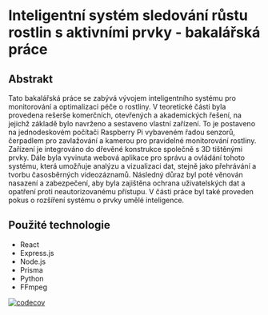 # Inteligentní systém sledování růstu rostlin s aktivními prvky - bakalářská práce

## Abstrakt
Tato bakalářská práce se zabývá vývojem inteligentního systému pro monitorování a optimalizaci péče o rostliny. V teoretické části byla provedena rešerše komerčních, otevřených a akademických řešení, na jejichž základě bylo navrženo a sestaveno vlastní zařízení. To je postaveno na jednodeskovém počítači Raspberry Pi vybaveném řadou senzorů, čerpadlem pro zavlažování a kamerou pro pravidelné monitorování rostliny. Zařízení je integrováno do dřevěné konstrukce společně s 3D tištěnými prvky. Dále byla vyvinuta webová aplikace pro správu a ovládání tohoto systému, která umožňuje analýzu a vizualizaci dat, stejně jako přehrávání a tvorbu časosběrných videozáznamů. Následný důraz byl poté věnován nasazení a zabezpečení, aby byla zajištěna ochrana uživatelských dat a opatření proti neautorizovanému přístupu. V části práce byl také proveden pokus o rozšíření systému o prvky umělé inteligence.

## Použité technologie
- React
- Express.js
- Node.js
- Prisma
- Python
- FFmpeg

[![codecov](https://codecov.io/gh/MarcelHor/bp-plant-project/graph/badge.svg?token=xrfAICqg49)](https://codecov.io/gh/MarcelHor/bp-plant-project)

